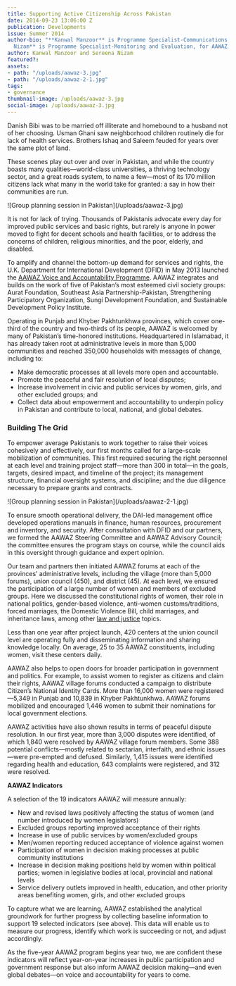 ```yaml
---
title: Supporting Active Citizenship Across Pakistan
date: 2014-09-23 13:06:00 Z
publication: Developments
issue: Summer 2014
author-bio: "**Kanwal Manzoor** is Programme Specialist-Communications, and **Sereena
  Nizam** is Programme Specialist-Monitoring and Evaluation, for AAWAZ."
author: Kanwal Manzoor and Sereena Nizam
featured?: 
assets:
- path: "/uploads/aawaz-3.jpg"
- path: "/uploads/aawaz-2-1.jpg"
tags:
- governance
thumbnail-image: /uploads/aawaz-3.jpg
social-image: /uploads/aawaz-3.jpg
---
```


<p>Danish Bibi was to be married off illiterate and homebound to a husband not of her choosing. Usman Ghani saw neighborhood children routinely die for lack of health services. Brothers Ishaq and Saleem feuded for years over the same plot of land.</p>



<p>These scenes play out over and over in Pakistan, and while the country boasts many qualities—world-class universities, a thriving technology sector, and a great roads system, to name a few—most of its 170 million citizens lack what many in the world take for granted: a say in how their communities are run.</p>
![Group planning session in Pakistan](/uploads/aawaz-3.jpg) 
<p>It is not for lack of trying. Thousands of Pakistanis advocate every day for improved public services and basic rights, but rarely is anyone in power moved to fight for decent schools and health facilities, or to address the concerns of children, religious minorities, and the poor, elderly, and disabled.</p>
<p>To amplify and channel the bottom-up demand for services and rights, the U.K. Department for International Development (DFID) in May 2013 launched the <a href="http://dai.com/our-work/projects/pakistan%E2%80%94aawaz-voice-and-accountability-programme">AAWAZ Voice and Accountability Programme</a>. AAWAZ integrates and builds on the work of five of Pakistan’s most esteemed civil society groups: Aurat Foundation, Southeast Asia Partnership-Pakistan, Strengthening Participatory Organization, Sungi Development Foundation, and Sustainable Development Policy Institute.</p>
<p>Operating in Punjab and Khyber Pakhtunkhwa provinces, which cover one-third of the country and two-thirds of its people, AAWAZ is welcomed by many of Pakistan’s time-honored institutions. Headquartered in Islamabad, it has already taken root at administrative levels in more than 5,000 communities and reached 350,000 households with messages of change, including to:</p>
<ul>
  <li>Make democratic processes at all levels more open and accountable.</li>
  <li>Promote the peaceful and fair resolution of local disputes;</li>
  <li>Increase involvement in civic and public services by women, girls, and other excluded groups; and</li>
  <li>Collect data about empowerment and accountability to underpin policy in Pakistan and contribute to local, national, and global debates.</li>
</ul>
<h3>Building The Grid</h3>
<p>To empower average Pakistanis to work together to raise their voices cohesively and effectively, our first months called for a large-scale mobilization of communities. This first required securing the right personnel at each level and training project staff—more than 300 in total—in the goals, targets, desired impact, and timeline of the project; its management structure, financial oversight systems, and discipline; and the due diligence necessary to prepare grants and contracts.</p>
![Group planning session in Pakistan](/uploads/aawaz-2-1.jpg) 
<p>To ensure smooth operational delivery, the DAI-led management office developed operations manuals in finance, human resources, procurement and inventory, and security. After consultation with DFID and our partners, we formed the AAWAZ Steering Committee and AAWAZ Advisory Council; the committee ensures the program stays on course, while the council aids in this oversight through guidance and expert opinion.</p>
<p>Our team and partners then initiated AAWAZ forums at each of the provinces’ administrative levels, including the village (more than 5,000 forums), union council (450), and district (45). At each level, we ensured the participation of a large number of women and members of excluded groups. Here we discussed the constitutional rights of women, their role in national politics, gender-based violence, anti-women customs/traditions, forced marriages, the Domestic Violence Bill, child marriages, and inheritance laws, among other <a href="http://dai.com//our-work/solutions/law-and-justice">law and justice</a> topics.</p>
<p>Less than one year after project launch, 420 centers at the union council level are operating fully and disseminating information and sharing knowledge locally. On average, 25 to 35 AAWAZ constituents, including women, visit these centers daily.</p>
<p>AAWAZ also helps to open doors for broader participation in government and politics. For example, to assist women to register as citizens and claim their rights, AAWAZ village forums conducted a campaign to distribute Citizen’s National Identity Cards. More than 16,000 women were registered—5,349 in Punjab and 10,839 in Khyber Pakhtunkhwa. AAWAZ forums mobilized and encouraged 1,446 women to submit their nominations for local government elections.</p>
<p>AAWAZ activities have also shown results in terms of peaceful dispute resolution. In our first year, more than 3,000 disputes were identified, of which 1,840 were resolved by AAWAZ village forum members. Some 388 potential conflicts—mostly related to sectarian, interfaith, and ethnic issues—were pre-empted and defused. Similarly, 1,415 issues were identified regarding health and education, 643 complaints were registered, and 312 were resolved.</p>
<aside>
  <p><strong>AAWAZ Indicators</strong></p>
  <p>A selection of the 19 indicators AAWAZ will measure annually:</p>
  <ul>
    <li>New and revised laws positively affecting the status of women (and number introduced by women legislators)</li>
    <li>Excluded groups reporting improved acceptance of their rights</li>
    <li>Increase in use of public services by women/excluded groups</li>
    <li>Men/women reporting reduced acceptance of violence against women</li>
    <li>Participation of women in decision making processes at public community institutions</li>
    <li>Increase in decision making positions held by women within political parties; women in legislative bodies at local, provincial and national levels</li>
    <li>Service delivery outlets improved in health, education, and other priority areas benefiting women, girls, and other excluded groups</li>
  </ul>
</aside>
<p>To capture what we are learning, AAWAZ established the analytical groundwork for further progress by collecting baseline information to support 19 selected indicators (see above). This data will enable us to measure our progress, identify which work is succeeding or not, and adjust accordingly.</p>
<p>As the five-year AAWAZ program begins year two, we are confident these indicators will reflect year-on-year increases in public participation and government response but also inform AAWAZ decision making—and even global debates—on voice and accountability for years to come.</p>
